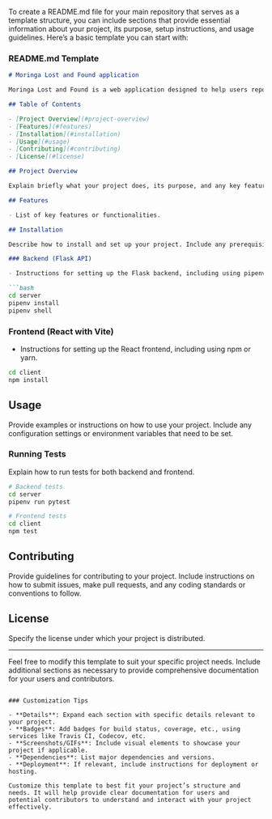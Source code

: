 To create a README.md file for your main repository that serves as a template structure, you can include sections that provide essential information about your project, its purpose, setup instructions, and usage guidelines. Here’s a basic template you can start with:

### README.md Template

```markdown
# Moringa Lost and Found application

Moringa Lost and Found is a web application designed to help users report and recover lost items or find items they’ve lost.

## Table of Contents

- [Project Overview](#project-overview)
- [Features](#features)
- [Installation](#installation)
- [Usage](#usage)
- [Contributing](#contributing)
- [License](#license)

## Project Overview

Explain briefly what your project does, its purpose, and any key features.

## Features

- List of key features or functionalities.

## Installation

Describe how to install and set up your project. Include any prerequisites and step-by-step instructions.

### Backend (Flask API)

- Instructions for setting up the Flask backend, including using pipenv.

```bash
cd server
pipenv install
pipenv shell
```

### Frontend (React with Vite)

- Instructions for setting up the React frontend, including using npm or yarn.

```bash
cd client
npm install
```

## Usage

Provide examples or instructions on how to use your project. Include any configuration settings or environment variables that need to be set.

### Running Tests

Explain how to run tests for both backend and frontend.

```bash
# Backend tests
cd server
pipenv run pytest

# Frontend tests
cd client
npm test
```

## Contributing

Provide guidelines for contributing to your project. Include instructions on how to submit issues, make pull requests, and any coding standards or conventions to follow.

## License

Specify the license under which your project is distributed.

---

Feel free to modify this template to suit your specific project needs. Include additional sections as necessary to provide comprehensive documentation for your users and contributors.
```

### Customization Tips

- **Details**: Expand each section with specific details relevant to your project.
- **Badges**: Add badges for build status, coverage, etc., using services like Travis CI, Codecov, etc.
- **Screenshots/GIFs**: Include visual elements to showcase your project if applicable.
- **Dependencies**: List major dependencies and versions.
- **Deployment**: If relevant, include instructions for deployment or hosting.

Customize this template to best fit your project’s structure and needs. It will help provide clear documentation for users and potential contributors to understand and interact with your project effectively.
